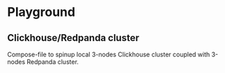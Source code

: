 # Playground

## Clickhouse/Redpanda cluster

Compose-file to spinup local 3-nodes Clickhouse cluster coupled with 3-nodes Redpanda cluster.

